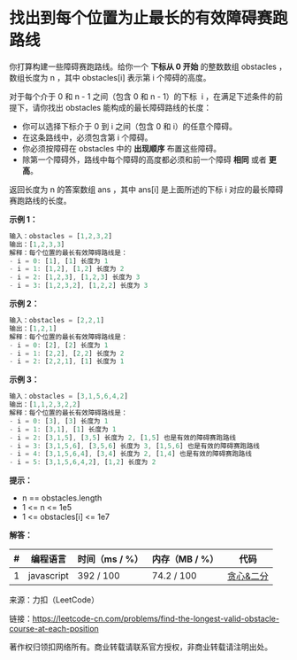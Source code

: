 # 找出到每个位置为止最长的有效障碍赛跑路线

你打算构建一些障碍赛跑路线。给你一个 **下标从 0 开始** 的整数数组 obstacles ，数组长度为 n ，其中 obstacles[i] 表示第 i 个障碍的高度。

对于每个介于 0 和 n - 1 之间（包含 0 和 n - 1）的下标  i ，在满足下述条件的前提下，请你找出 obstacles 能构成的最长障碍路线的长度：

- 你可以选择下标介于 0 到 i 之间（包含 0 和 i）的任意个障碍。
- 在这条路线中，必须包含第 i 个障碍。
- 你必须按障碍在 obstacles 中的 **出现顺序** 布置这些障碍。
- 除第一个障碍外，路线中每个障碍的高度都必须和前一个障碍 **相同** 或者 **更高**。

返回长度为 n 的答案数组 ans ，其中 ans[i] 是上面所述的下标 i 对应的最长障碍赛跑路线的长度。

**示例 1：**

``` javascript
输入：obstacles = [1,2,3,2]
输出：[1,2,3,3]
解释：每个位置的最长有效障碍路线是：
- i = 0: [1], [1] 长度为 1
- i = 1: [1,2], [1,2] 长度为 2
- i = 2: [1,2,3], [1,2,3] 长度为 3
- i = 3: [1,2,3,2], [1,2,2] 长度为 3
```

**示例 2：**

``` javascript
输入：obstacles = [2,2,1]
输出：[1,2,1]
解释：每个位置的最长有效障碍路线是：
- i = 0: [2], [2] 长度为 1
- i = 1: [2,2], [2,2] 长度为 2
- i = 2: [2,2,1], [1] 长度为 1
```

**示例 3：**

``` javascript
输入：obstacles = [3,1,5,6,4,2]
输出：[1,1,2,3,2,2]
解释：每个位置的最长有效障碍路线是：
- i = 0: [3], [3] 长度为 1
- i = 1: [3,1], [1] 长度为 1
- i = 2: [3,1,5], [3,5] 长度为 2, [1,5] 也是有效的障碍赛跑路线
- i = 3: [3,1,5,6], [3,5,6] 长度为 3, [1,5,6] 也是有效的障碍赛跑路线
- i = 4: [3,1,5,6,4], [3,4] 长度为 2, [1,4] 也是有效的障碍赛跑路线
- i = 5: [3,1,5,6,4,2], [1,2] 长度为 2
```

**提示：**

- n == obstacles.length
- 1 <= n <= 1e5
- 1 <= obstacles[i] <= 1e7

**解答：**

**#**|**编程语言**|**时间（ms / %）**|**内存（MB / %）**|**代码**
--|--|--|--|--
1|javascript|392  / 100|74.2 / 100|[贪心&二分](./javascript/ac_v1.js)

来源：力扣（LeetCode）

链接：https://leetcode-cn.com/problems/find-the-longest-valid-obstacle-course-at-each-position

著作权归领扣网络所有。商业转载请联系官方授权，非商业转载请注明出处。
